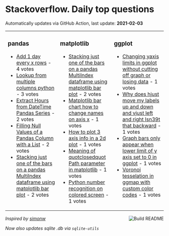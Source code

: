 # Stackoverflow. Daily top questions 

Automatically updates via GitHub Action, last update: **<!-- date starts -->2021-02-03<!-- date ends -->**


<table><tr><td valign="top" width="33%">

### pandas
<!-- pandas starts -->
* [Add 1 day every x rows](https://stackoverflow.com/questions/66024328/add-1-day-every-x-rows) - 4 votes
* [Lookup from multiple columns python](https://stackoverflow.com/questions/66028966/lookup-from-multiple-columns-python) - 3 votes
* [Extract Hours from DateTime Pandas Series](https://stackoverflow.com/questions/66025501/extract-hours-from-datetime-pandas-series) - 2 votes
* [Filling Null Values of a Pandas Column with a List](https://stackoverflow.com/questions/66032612/filling-null-values-of-a-pandas-column-with-a-list) - 2 votes
* [Stacking just one of the bars on a pandas MultiIndex dataframe using matplotlib bar plot](https://stackoverflow.com/questions/66031892/stacking-just-one-of-the-bars-on-a-pandas-multiindex-dataframe-using-matplotlib) - 2 votes
<!-- pandas ends -->
</td><td valign="top" width="34%">


### matplotlib
<!-- matplotlib starts -->
* [Stacking just one of the bars on a pandas MultiIndex dataframe using matplotlib bar plot](https://stackoverflow.com/questions/66031892/stacking-just-one-of-the-bars-on-a-pandas-multiindex-dataframe-using-matplotlib) - 2 votes
* [Matplotlib bar chart how to change names on axis x](https://stackoverflow.com/questions/66027923/matplotlib-bar-chart-how-to-change-names-on-axis-x) - 1 votes
* [How to plot 3 axis info in a 2d plot](https://stackoverflow.com/questions/66021209/how-to-plot-3-axis-info-in-a-2d-plot) - 1 votes
* [Meaning of quotclosedquot Path parameter in matplotlib](https://stackoverflow.com/questions/66032074/meaning-of-closed-path-parameter-in-matplotlib) - 1 votes
* [Python number recognition on colored screen](https://stackoverflow.com/questions/66027978/python-number-recognition-on-colored-screen) - 1 votes
<!-- matplotlib ends -->
</td><td valign="top" width="34%">


### ggplot
<!-- ggplot2 starts -->
* [Changing yaxis limits in ggplot without cutting off graph or losing data](https://stackoverflow.com/questions/66020613/changing-y-axis-limits-in-ggplot-without-cutting-off-graph-or-losing-data) - 1 votes
* [Why does hjust move my labels up and down and vjust left and right Isn39t that backward](https://stackoverflow.com/questions/66024109/why-does-hjust-move-my-labels-up-and-down-and-vjust-left-and-right-isnt-that) - 1 votes
* [Graph bars only appear when lower limit of y axis set to 0 in ggplot](https://stackoverflow.com/questions/66020146/graph-bars-only-appear-when-lower-limit-of-y-axis-set-to-0-in-ggplot) - 1 votes
* [Voronoi tesselation in ggmap with custom color codes](https://stackoverflow.com/questions/66019446/voronoi-tesselation-in-ggmap-with-custom-color-codes) - 1 votes
<!-- ggplot2 ends -->
</td></tr></table>

<a href="https://github.com/hp0404/hp0404/actions"><img src="https://github.com/hp0404/hp0404/workflows/Build%20README/badge.svg" align="right" alt="Build README"></a> <p>*Inspired by  [simonw](https://github.com/simonw/simonw)*</p> <p> *Now also updates sqlite .db via `sqlite-utils`* </p>
